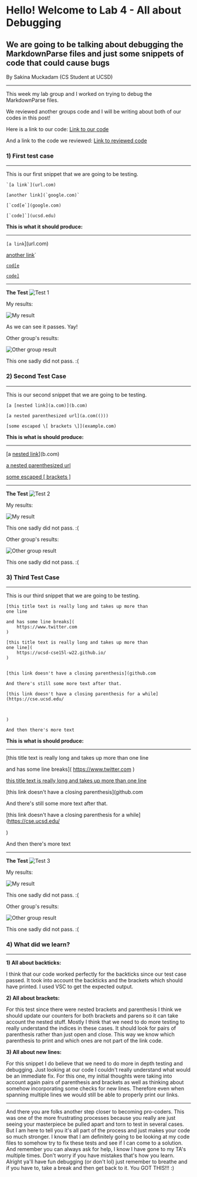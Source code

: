 # Hello! Welcome to Lab 4 - All about Debugging

## We are going to be talking about debugging the MarkdownParse files and just some snippets of code that could cause bugs

By Sakina Muckadam (CS Student at UCSD)

---

This week my lab group and I worked on trying to debug the MarkdownParse files.

We reviewed another groups code and I will be writing about both of our codes in this post!

Here is a link to our code:
[Link to our code](https://github.com/sm52/markdown-parse)

And a link to the code we reviewed:
[Link to reviewed code](https://github.com/zhl010/markdown-parse)


### 1) First test case
---

This is our first snippet that we are going to be testing.

```
`[a link`](url.com)

[another link](`google.com)`

[`cod[e`](google.com)

[`code]`](ucsd.edu)
```

**This is what it should produce:**

---

`[a link`](url.com)

[another link](`google.com)`

[`cod[e`](google.com)

[`code]`](ucsd.edu)

---

**The Test**
![Test 1](test1.png)


My results:

![My result](my_debug1.png)

As we can see it passes. Yay!

Other group's results:

![Other group result](other_debug1.png)

This one sadly did not pass. :(


### 2) Second Test Case
---

This is our second snippet that we are going to be testing.

```
[a [nested link](a.com)](b.com)

[a nested parenthesized url](a.com(()))

[some escaped \[ brackets \]](example.com)
```

**This is what is should produce:**

---

[a [nested link](a.com)](b.com)

[a nested parenthesized url](a.com(()))

[some escaped \[ brackets \]](example.com)

---

**The Test**
![Test 2](test2.png)


My results:

![My result](my_debug2.png)

This one sadly did not pass. :(


Other group's results:

![Other group result](other_debug2.png)

This one sadly did not pass. :(


### 3) Third Test Case
---

This is our third snippet that we are going to be testing.

```
[this title text is really long and takes up more than 
one line

and has some line breaks](
    https://www.twitter.com
)

[this title text is really long and takes up more than 
one line](
    https://ucsd-cse15l-w22.github.io/
)


[this link doesn't have a closing parenthesis](github.com

And there's still some more text after that.

[this link doesn't have a closing parenthesis for a while](https://cse.ucsd.edu/



)

And then there's more text
```

**This is what is should produce:**

---

[this title text is really long and takes up more than 
one line

and has some line breaks](
    https://www.twitter.com
)

[this title text is really long and takes up more than 
one line](
    https://ucsd-cse15l-w22.github.io/
)


[this link doesn't have a closing parenthesis](github.com

And there's still some more text after that.

[this link doesn't have a closing parenthesis for a while](https://cse.ucsd.edu/



)

And then there's more text

---

**The Test**
![Test 3](test3.png)

My results:

![My result](my_debug3.png)

This one sadly did not pass. :(

Other group's results:

![Other group result](other_debug3.png)

This one sadly did not pass. :(


### 4) What did we learn?
---

**1) All about backticks:**

I think that our code worked perfectly for the backticks since our test case passed. It took into account the backticks and the brackets which should have printed. I used VSC to get the expected output. 

**2) All about brackets:**

For this test since there were nested brackets and parenthesis I think we should update our counters for both brackets and parens so it can take account the nested stuff. Mostly I think that we need to do more testing to really understand the indices in these cases. It should look for pairs of parenthesis rather than just open and close. This way we know which parenthesis to print and which ones are not part of the link code.

**3) All about new lines:**

For this snippet I do believe that we need to do more in depth testing and debugging. Just looking at our code I couldn't really understand what would be an immediate fix. For this one, my initial thoughts were taking into account again pairs of parenthesis and brackets as well as thinking about somehow incorporating some checks for new lines. Therefore even when spanning multiple lines we would still be able to properly print our links.

---
And there you are folks another step closer to becoming pro-coders.
This was one of the more frustrating processes because you really are just seeing your masterpiece be pulled apart and torn to test in several cases. But I am here to tell you it's all part of the process and just makes your code so much stronger. I know that I am definitely going to be looking at my code files to somehow try to fix these tests and see if I can come to a solution. And remember you can always ask for help, I know I have gone to my TA's multiple times. Don't worry if you have mistakes that's how you learn. Alright ya'll have fun debugging (or don't lol) just remember to breathe and if you have to, take a break and then get back to it. You GOT THIS!!! :)